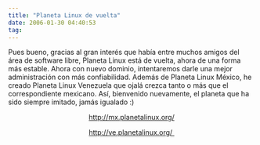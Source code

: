 ```yaml
---
title: "Planeta Linux de vuelta"
date: 2006-01-30 04:40:53
tag: 
---
```

Pues bueno, gracias al gran interés que había entre muchos amigos del área de software libre, Planeta Linux está de vuelta, ahora de una forma más estable. Ahora con nuevo dominio, intentaremos darle una mejor administración con más confiabilidad. Además de Planeta Linux México, he creado Planeta Linux Venezuela que ojalá crezca tanto o más que el correspondiente mexicano. Así, bienvenido nuevamente, el planeta que ha sido siempre imitado, jamás igualado :)

<p align="center"><a target="_blank" href="http://mx.planetalinux.org/"><a href="http://mx.planetalinux.org/">http://mx.planetalinux.org/</a></a></p>
<p align="center"><a target="_blank" href="http://ve.planetalinux.org/"><a href="http://ve.planetalinux.org/%C2%A0">http://ve.planetalinux.org/ </a></a> </p>
